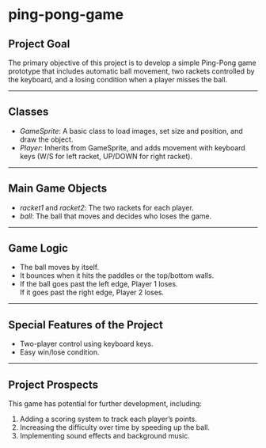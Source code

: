 # ping-pong-game

## Project Goal
The primary objective of this project is to develop a simple Ping-Pong game prototype that includes automatic ball movement, two rackets controlled by the keyboard, and a losing condition when a player misses the ball.

---

## Classes
- *GameSprite*: A basic class to load images, set size and position, and draw the object.
- *Player*: Inherits from GameSprite, and adds movement with keyboard keys (W/S for left racket, UP/DOWN for right racket).

---

## Main Game Objects
- *racket1* and *racket2*: The two rackets for each player.
- *ball*: The ball that moves and decides who loses the game.

---

## Game Logic
- The ball moves by itself.
- It bounces when it hits the paddles or the top/bottom walls.
- If the ball goes past the left edge, Player 1 loses.  
  If it goes past the right edge, Player 2 loses.

---

## Special Features of the Project
- Two-player control using keyboard keys.  
- Easy win/lose condition.

---

## Project Prospects
This game has potential for further development, including:
1. Adding a scoring system to track each player’s points.
2. Increasing the difficulty over time by speeding up the ball.
3. Implementing sound effects and background music.
